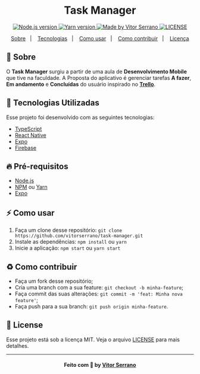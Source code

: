 <h1 align="center">
    Task Manager
</h1>

<p align="center">
  <a href="https://nodejs.org/en/" target="_blank">
    <img alt="Node.js version" src="https://img.shields.io/badge/node-v12.18.0-brightgreen">
  </a>
  <a href="https://yarnpkg.com/" target="_blank">
    <img alt="Yarn version" src="https://img.shields.io/badge/yarn-v1.22.4-blue%20">
  </a>
  <a href="https://www.linkedin.com/in/vitor-serrano/" target="_blank">
    <img alt="Made by Vitor Serrano" src="https://img.shields.io/badge/made%20by-Vitor%20Serrano-7159C1">
  </a>
  <a href="LICENSE.md" target="_blank">
    <img alt="LICENSE" src="https://img.shields.io/github/license/vitorserrano/task-manager?color=7159C1">
  </a>
</p>

<p align="center">
  <a href="#sobre">Sobre</a>&nbsp;&nbsp;&nbsp;|&nbsp;&nbsp;&nbsp;
  <a href="#tecnologias-utilizadas">Tecnologias</a>&nbsp;&nbsp;&nbsp;|&nbsp;&nbsp;&nbsp;
  <a href="#como-usar">Como usar</a>&nbsp;&nbsp;&nbsp;|&nbsp;&nbsp;&nbsp;
  <a href="#como-contribuir">Como contribuir</a>&nbsp;&nbsp;&nbsp;|&nbsp;&nbsp;&nbsp;
  <a href="#license">Licença</a>
</p>

<a id="sobre"></a>
## :bookmark: Sobre

O **Task Manager** surgiu a partir de uma aula de **Desenvolvimento Mobile** que tive na faculdade. A Proposta do aplicativo é gerenciar tarefas **A fazer**, **Em andamento** e **Concluídas** do usuário inspirado no **[Trello](https://trello.com/)**.

<a id="tecnologias-utilizadas"></a>
## :rocket: Tecnologias Utilizadas

Esse projeto foi desenvolvido com as seguintes tecnologias:

- [TypeScript](https://www.typescriptlang.org/)
- [React Native](https://reactnative.dev/)
- [Expo](https://expo.io/)
- [Firebase](https://firebase.google.com/)


## :fire: Pré-requisitos

- [Node.js](https://nodejs.org/en/)
- [NPM](https://www.npmjs.com/) ou [Yarn](https://yarnpkg.com/)
- [Expo](https://expo.io/)

<a id="como-usar"></a>
## :zap: Como usar

1. Faça um clone desse repositório: `git clone https://github.com/vitorserrano/task-manager.git`
2. Instale as dependências: `npm install` ou `yarn`
3. Inicie a aplicação: `npm start` ou `yarn start`

<a id="como-contribuir"></a>
## :recycle: Como contribuir

- Faça um fork desse repositório;
- Cria uma branch com a sua feature: `git checkout -b minha-feature`;
- Faça commit das suas alterações: `git commit -m 'feat: Minha nova feature'`;
- Faça push para a sua branch: `git push origin minha-feature`.

<a id="license"></a>
## :memo: License

Esse projeto está sob a licença MIT. Veja o arquivo [LICENSE](LICENSE.md) para mais detalhes.

---

<h4 align="center">
    Feito com 💜 by <a href="https://www.linkedin.com/in/vitor-serrano/" target="_blank">Vitor Serrano</a>
</h4>
